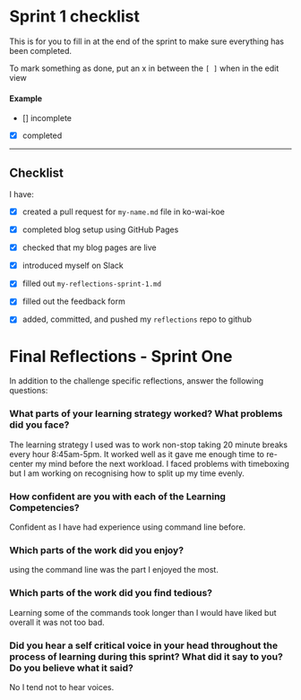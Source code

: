 # Sprint 1 checklist

This is for you to fill in at the end of the sprint to make sure everything has been completed.

To mark something as done, put an x in between the `[ ]` when in the edit view

#### Example
- [] incomplete
- [x] completed

---

## Checklist
I have:
- [x] created a pull request for `my-name.md` file in ko-wai-koe
- [x] completed blog setup using GitHub Pages 
- [x] checked that my blog pages are live
- [x] introduced myself on Slack
- [x] filled out `my-reflections-sprint-1.md`
- [x] filled out the feedback form
- [x] added, committed, and pushed my `reflections` repo to github



# Final Reflections - Sprint One 

In addition to the challenge specific reflections, answer the following questions:

### What parts of your learning strategy worked? What problems did you face?
The learning strategy I used was to work non-stop taking 20 minute breaks every hour 8:45am-5pm. It worked well as it gave me enough time to re-center my mind before the next workload. I faced problems with timeboxing but I am working on recognising how to split up my time evenly.


### How confident are you with each of the Learning Competencies?
Confident as I have had experience using command line before.


### Which parts of the work did you enjoy?
using the command line was the part I enjoyed the most.


### Which parts of the work did you find tedious?
Learning some of the commands took longer than I would have liked but overall it was not too bad.


### Did you hear a self critical voice in your head throughout the process of learning during this sprint? What did it say to you? Do you believe what it said?

No I tend not to hear voices.
